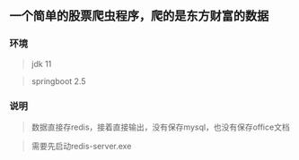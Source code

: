 ## 一个简单的股票爬虫程序，爬的是东方财富的数据

### 环境

> jdk 11

> springboot 2.5

### 说明

> 数据直接存redis，接着直接输出，没有保存mysql，也没有保存office文档

> 需要先启动redis-server.exe

